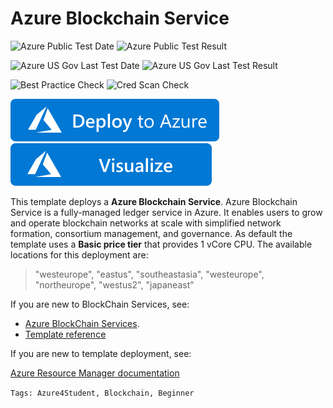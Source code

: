 # Azure Blockchain Service

![Azure Public Test Date](https://azurequickstartsservice.blob.core.windows.net/badges/201-blockchain-asaservice/PublicLastTestDate.svg)
![Azure Public Test Result](https://azurequickstartsservice.blob.core.windows.net/badges/201-blockchain-asaservice/PublicDeployment.svg)

![Azure US Gov Last Test Date](https://azurequickstartsservice.blob.core.windows.net/badges/201-blockchain-asaservice/FairfaxLastTestDate.svg)
![Azure US Gov Last Test Result](https://azurequickstartsservice.blob.core.windows.net/badges/201-blockchain-asaservice/FairfaxDeployment.svg)

![Best Practice Check](https://azurequickstartsservice.blob.core.windows.net/badges/201-blockchain-asaservice/BestPracticeResult.svg)
![Cred Scan Check](https://azurequickstartsservice.blob.core.windows.net/badges/201-blockchain-asaservice/CredScanResult.svg)

[![Deploy To Azure](https://raw.githubusercontent.com/Azure/azure-quickstart-templates/master/1-CONTRIBUTION-GUIDE/images/deploytoazure.svg?sanitize=true)](https://portal.azure.com/#create/Microsoft.Template/uri/https%3A%2F%2Fraw.githubusercontent.com%2FAzure%2Fazure-quickstart-templates%2Fmaster%2F201-blockchain-asaservice%2Fazuredeploy.json)
[![Visualize](https://raw.githubusercontent.com/Azure/azure-quickstart-templates/master/1-CONTRIBUTION-GUIDE/images/visualizebutton.svg?sanitize=true)](http://armviz.io/#/?load=https%3A%2F%2Fraw.githubusercontent.com%2FAzure%2Fazure-quickstart-templates%2Fmaster%2F201-blockchain-asaservice%2Fazuredeploy.json)

This template deploys a **Azure Blockchain Service**. Azure Blockchain Service
is a fully-managed ledger service in Azure. It enables users to grow and operate
blockchain networks at scale with simplified network formation, consortium
management, and governance. As default the template uses a **Basic price tier**
that provides 1 vCore CPU. The available locations for this deployment are:

> "westeurope",
> "eastus", "southeastasia", "westeurope", "northeurope", "westus2", "japaneast"

If you are new to BlockChain Services, see:

- [Azure BlockChain Services](https://azure.microsoft.com/services/blockchain-service/).
- [Template reference](https://docs.microsoft.com/azure/templates/microsoft.compute/allversions)

If you are new to template deployment, see:

[Azure Resource Manager documentation](https://docs.microsoft.com/azure/azure-resource-manager/)

`Tags: Azure4Student, Blockchain, Beginner`

